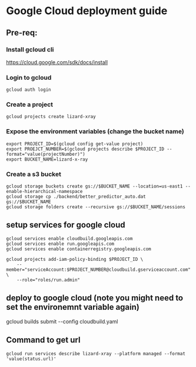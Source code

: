 # Google Cloud deployment guide 
## Pre-req:
### Install gcloud cli
https://cloud.google.com/sdk/docs/install

### Login to gcloud
```
gcloud auth login
```

### Create a project
```
gcloud projects create lizard-xray
```
### Expose the environment variables (change the bucket name)
```
export PROJECT_ID=$(gcloud config get-value project)
export PROEJCT_NUMBER=$(gcloud projects describe $PROJECT_ID --format="value(projectNumber)")
export BUCKET_NAME=lizard-x-ray
```

### Create a s3 bucket
```
gcloud storage buckets create gs://$BUCKET_NAME --location=us-east1 --enable-hierarchical-namespace
gcloud storage cp ./backend/better_predictor_auto.dat gs://$BUCKET_NAME
gcloud storage folders create --recursive gs://$BUCKET_NAME/sessions
```

## setup services for google cloud 
```
gcloud services enable cloudbuild.googleapis.com
gcloud services enable run.googleapis.com
gcloud services enable containerregistry.googleapis.com

gcloud projects add-iam-policy-binding $PROJECT_ID \
    --member="serviceAccount:$PROJECT_NUMBER@cloudbuild.gserviceaccount.com" \
    --role="roles/run.admin"
```

## deploy to google cloud (note you might need to set the environemnt variable again)
gcloud builds submit --config cloudbuild.yaml

## Command to get url 
```
gcloud run services describe lizard-xray --platform managed --format 'value(status.url)'
```

